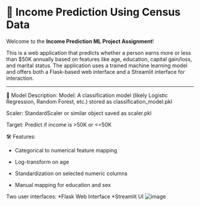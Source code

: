 # 🧠 Income Prediction Using Census Data

Welcome to the **Income Prediction ML Project Assignment**!  

This is a web application that predicts whether a person earns more or less than $50K annually based on features like age, education, capital gain/loss, and marital status. The application uses a trained machine learning model and offers both a Flask-based web interface and a Streamlit interface for interaction.

---

🧠 Model Description:
Model: A classification model (likely Logistic Regression, Random Forest, etc.) stored as classification_model.pkl

Scaler: StandardScaler or similar object saved as scaler.pkl

Target: Predict if income is >50K or <=50K

🛠 Features:
* Categorical to numerical feature mapping

* Log-transform on age

* Standardization on selected numeric columns

* Manual mapping for education and sex

Two user interfaces:
   *Flask Web Interface
   *Streamlit UI
![image](https://github.com/user-attachments/assets/80d207f7-0388-4119-9630-00c83f60db55)



